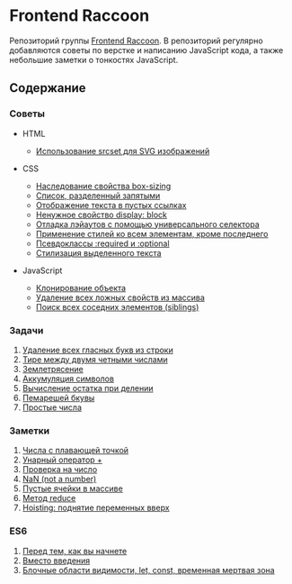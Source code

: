 # Frontend Raccoon
Репозиторий группы [Frontend Raccoon](http://vk.com/jsraccoon). В репозиторий регулярно добавляются советы по верстке и написанию JavaScript кода, а также небольшие заметки о тонкостях JavaScript.

## Содержание
### Советы
* HTML
	* [Использование srcset для SVG изображений](./advices/srcset/srcset.md)
* CSS
	* [Наследование свойства box-sizing](./advices/box_sizing/box_sizing.md)
	* [Список, разделенный запятыми](./advices/css_lists/css_lists.md)
	* [Отображение текста в пустых ссылках](./advices/empty_links/empty_links.md)
	* [Ненужное свойство display: block](./advices/floats/floats.md)
	* [Отладка лэйаутов с помощью универсального селектора](./advices/layout_debug/layout_debug.md)
	* [Применение стилей ко всем элементам, кроме последнего](./advices/not_last/not_last.md)
	* [Псевдоклассы :required и :optional](./advices/required_and_optional/required_and_optional.md)
	* [Стилизация выделенного текста](./advices/selection/selection.md)

* JavaScript
	* [Клонирование объекта](./advices/clone/clone.md)
	* [Удаление всех ложных свойств из массива](./advices/filter_boolean/filter_boolean.md)
	* [Поиск всех соседних элементов (siblings)](./advices/siblings/siblings.md)

### Задачи
1. [Удаление всех гласных букв из строки](./exercises/remove_letters/remove_letters.md)
2. [Тире между двумя четными числами](./exercises/dashes/dashes.md)
3. [Землетрясение](./exercises/earthquake/earthquake.md)
4. [Аккумуляция символов ](./exercises/accumulate/accumulate.md)
5. [Вычисление остатка при делении](./exercises/remainder/remainder.md)
6. [Пемарешей бкувы](./exercises/remix/remix.md)
7. [Простые числа](./exercises/is_prime/is_prime.md)

### Заметки
1. [Числа с плавающей точкой](./tests/numbers/dot.md)
2. [Унарный оператор +](./tests/numbers/plus_operator.md)
3. [Проверка на число](./tests/numbers/isNumber.md)
4. [NaN (not a number)](./tests/numbers/nan.md)
5. [Пустые ячейки в массиве](./tests/arrays/empty.md)
6. [Метод reduce](./tests/arrays/reduce.md)
7. [Hoisting: поднятие переменных вверх](./tests/functions/hoisting.md)

### ES6
1. [Перед тем, как вы начнете](./es6/0_before.md)
2. [Вместо введения](./es6/1_intro.md)
3. [Блочные области видимости, let, const, временная мертвая зона](./es6/2_block_scoped_declarations.md)